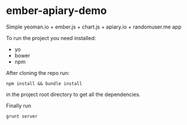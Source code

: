 ember-apiary-demo
=================

Simple yeoman.io + ember.js + chart.js + apiary.io + randomuser.me app

To run the project you need installed:

 - yo
 - bower
 - npm

After cloning the repo run:

    npm install && bundle install

in the project root directory to get all the dependencies.

Finally run

    grunt server

